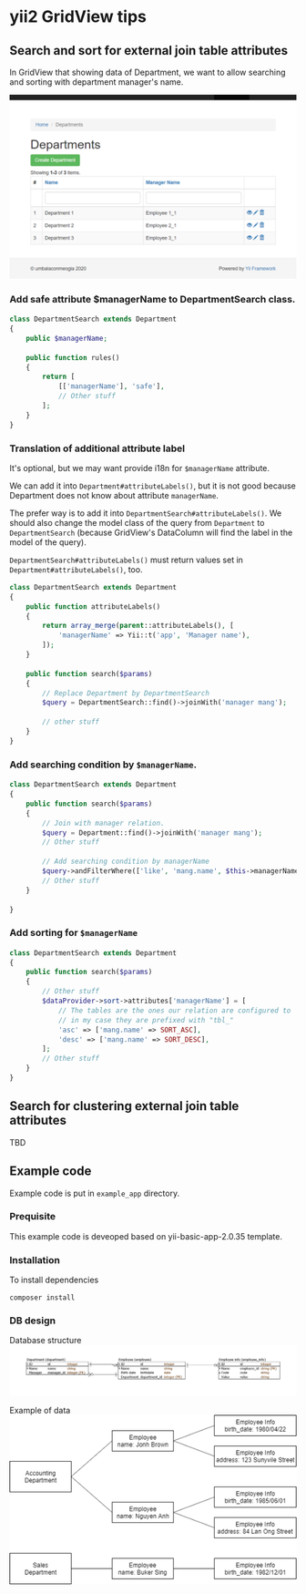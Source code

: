 # yii2 GridView tips

## Search and sort for external join table attributes

In GridView that showing data of Department, we want to allow searching and sorting with department manager's name.

![Department list](images/DepartmentList.png)

### Add safe attribute $managerName to DepartmentSearch class.

```php
class DepartmentSearch extends Department
{
    public $managerName;

    public function rules()
    {
        return [
            [['managerName'], 'safe'],
            // Other stuff
        ];
    }
}
```

### Translation of additional attribute label

It's optional, but we may want provide i18n for `$managerName` attribute.

We can add it into `Department#attributeLabels()`,
but it is not good because Department does not know about attribute `managerName`.

The prefer way is to add it into `DepartmentSearch#attributeLabels()`.
We should also change the model class of the query from `Department` to `DepartmentSearch` (because GridView's DataColumn will find the label in the model of the query).

`DepartmentSearch#attributeLabels()` must return values set in `Department#attributeLabels()`, too.

```php
class DepartmentSearch extends Department
{
    public function attributeLabels()
    {
        return array_merge(parent::attributeLabels(), [
            'managerName' => Yii::t('app', 'Manager name'),
        ]);
    }

    public function search($params)
    {
        // Replace Department by DepartmentSearch
        $query = DepartmentSearch::find()->joinWith('manager mang');

        // other stuff
    }
}
```

### Add searching condition by `$managerName`.

```php
class DepartmentSearch extends Department
{
    public function search($params)
    {
        // Join with manager relation.
        $query = Department::find()->joinWith('manager mang');
        // Other stuff

        // Add searching condition by managerName
        $query->andFilterWhere(['like', 'mang.name', $this->managerName]);
        // Other stuff
    }

}
```

### Add sorting for `$managerName`

```php
class DepartmentSearch extends Department
{
    public function search($params)
    {
        // Other stuff
        $dataProvider->sort->attributes['managerName'] = [
            // The tables are the ones our relation are configured to
            // in my case they are prefixed with "tbl_"
            'asc' => ['mang.name' => SORT_ASC],
            'desc' => ['mang.name' => SORT_DESC],
        ];
        // Other stuff
    }
}
```

## Search for clustering external join table attributes

TBD

## Example code

Example code is put in `example_app` directory.

### Prequisite

This example code is deveoped based on yii-basic-app-2.0.35 template.

### Installation

To install dependencies
```shell
composer install
```

### DB design

Database structure
![ERD](images/GridViewExample.png)

Example of data
![Data Sample](images/GridViewExampleData.png)
